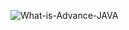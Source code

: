 ![What-is-Advance-JAVA](https://github.com/user-attachments/assets/72c2ab03-d808-4a60-99cd-ff6ae47cb3ca)
